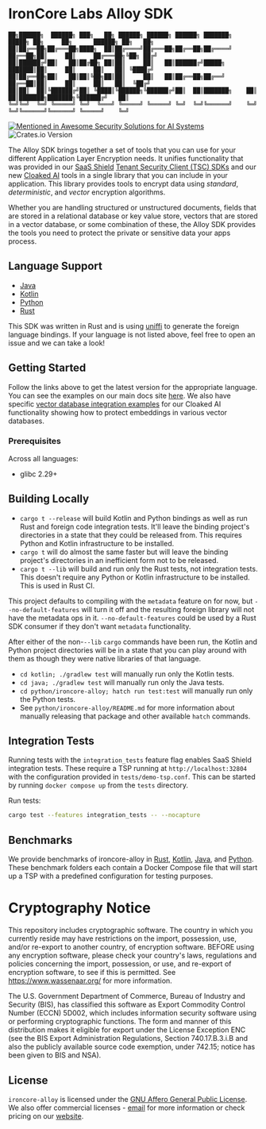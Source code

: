 # IronCore Labs Alloy SDK
```
██╗██████╗  ██████╗ ███╗   ██╗ ██████╗ ██████╗ ██████╗ ███████╗     █████╗ ██╗     ██╗      ██████╗ ██╗   ██╗
██║██╔══██╗██╔═══██╗████╗  ██║██╔════╝██╔═══██╗██╔══██╗██╔════╝    ██╔══██╗██║     ██║     ██╔═══██╗╚██╗ ██╔╝
██║██████╔╝██║   ██║██╔██╗ ██║██║     ██║   ██║██████╔╝█████╗      ███████║██║     ██║     ██║   ██║ ╚████╔╝ 
██║██╔══██╗██║   ██║██║╚██╗██║██║     ██║   ██║██╔══██╗██╔══╝      ██╔══██║██║     ██║     ██║   ██║  ╚██╔╝  
██║██║  ██║╚██████╔╝██║ ╚████║╚██████╗╚██████╔╝██║  ██║███████╗    ██║  ██║███████╗███████╗╚██████╔╝   ██║   
╚═╝╚═╝  ╚═╝ ╚═════╝ ╚═╝  ╚═══╝ ╚═════╝ ╚═════╝ ╚═╝  ╚═╝╚══════╝    ╚═╝  ╚═╝╚══════╝╚══════╝ ╚═════╝    ╚═╝
```

[![Mentioned in Awesome Security Solutions for AI Systems](https://awesome.re/mentioned-badge-flat.svg)](https://github.com/zmre/awesome-security-for-ai/)
![Crates.io Version](https://img.shields.io/crates/v/ironcore-alloy)

The Alloy SDK brings together a set of tools that you can use for your different Application Layer Encryption needs. It
unifies functionality that was provided in our [SaaS Shield](https://ironcorelabs.com/products/saas-shield/) [Tenant Security Client (TSC) SDKs](https://ironcorelabs.com/docs/saas-shield/tenant-security-client/overview/) and our new [Cloaked AI](https://ironcorelabs.com/products/cloaked-ai/) tools
in a single library that you can include in your application. This library provides tools to encrypt data using
_standard_, _deterministic_, and _vector_ encryption algorithms.

Whether you are handling structured or unstructured documents, fields that are stored in a relational database or key value
store, vectors that are stored in a vector database, or some combination of these, the Alloy SDK provides the tools you need
to protect the private or sensitive data your apps process.

## Language Support

- [Java](https://central.sonatype.com/artifact/com.ironcorelabs/ironcore-alloy-java)
- [Kotlin](https://central.sonatype.com/artifact/com.ironcorelabs/ironcore-alloy)
- [Python](https://pypi.org/project/ironcore-alloy)
- [Rust](https://crates.io/crates/ironcore-alloy)

This SDK was written in Rust and is using [uniffi](https://github.com/mozilla/uniffi-rs) to generate the foreign language bindings. If your language is not listed above, feel free to open an issue and we can take a look!

## Getting Started

Follow the links above to get the latest version for the appropriate language.
You can see the examples on our main docs site [here](https://ironcorelabs.com/docs/). We also have specific [vector database integration examples](https://ironcorelabs.com/docs/cloaked-ai/integrations/) for our Cloaked AI functionality showing how to protect embeddings in various vector databases.

### Prerequisites

Across all languages:

- glibc 2.29+

## Building Locally

- `cargo t --release` will build Kotlin and Python bindings as well as run Rust and foreign code integration tests. It'll leave the binding project's directories in a state that they could be released from. This requires Python and Kotlin infrastructure to be installed.
- `cargo t` will do almost the same faster but will leave the binding project's directories in an inefficient form not to be released.
- `cargo t --lib` will build and run only the Rust tests, not integration tests. This doesn't require any Python or Kotlin infrastructure to be installed. This is used in Rust CI.

This project defaults to compiling with the `metadata` feature on for now, but `--no-default-features` will turn it off and the resulting foreign library will not have the metadata ops in it. `--no-default-features` could be used by a Rust SDK consumer if they don't want `metadata` functionality.

After either of the non-`--lib` `cargo` commands have been run, the Kotlin and Python project directories will be in a state that you can play around with them as though they were native libraries of that language.

- `cd kotlin; ./gradlew test` will manually run only the Kotlin tests.
- `cd java; ./gradlew test` will manually run only the Java tests.
- `cd python/ironcore-alloy; hatch run test:test` will manually run only the Python tests.
- See `python/ironcore-alloy/README.md` for more information about manually releasing that package and other available `hatch` commands.

## Integration Tests

Running tests with the `integration_tests` feature flag enables SaaS Shield integration tests. These require a TSP running at `http://localhost:32804` with the configuration provided in `tests/demo-tsp.conf`. This can be started by running `docker compose up` from the `tests` directory.

Run tests:

```bash
cargo test --features integration_tests -- --nocapture
```

## Benchmarks

We provide benchmarks of ironcore-alloy in [Rust](./benches/README.md), [Kotlin](./kotlin/benchmarks/src/README.md), [Java](https://github.com/IronCoreLabs/ironcore-alloy/tree/main/java/src/jmh/java/com/ironcorelabs/ironcore_alloy_java), and [Python](https://github.com/IronCoreLabs/ironcore-alloy/blob/main/python/ironcore-alloy/bench.py). These benchmark folders each contain a Docker Compose file that will start up a TSP with a predefined configuration for testing purposes.

# Cryptography Notice

This repository includes cryptographic software. The country in which you currently reside may have restrictions on the import, possession, use, and/or re-export to another country, of encryption software. BEFORE using any encryption software, please check your country's laws, regulations and policies concerning the import, possession, or use, and re-export of encryption software, to see if this is permitted. See https://www.wassenaar.org/ for more information.

The U.S. Government Department of Commerce, Bureau of Industry and Security (BIS), has classified this software as Export Commodity Control Number (ECCN) 5D002, which includes information security software using or performing cryptographic functions. The form and manner of this distribution makes it eligible for export under the License Exception ENC (see the BIS Export Administration Regulations, Section 740.17.B.3.i.B and also the publicly available source code exemption, under 742.15; notice has been given to BIS and NSA).

## License

`ironcore-alloy` is licensed under the [GNU Affero General Public License](LICENSE). We also offer commercial licenses - [email](mailto:info@ironcorelabs.com) for more information or check pricing on our [website](https://ironcorelabs.com/).
